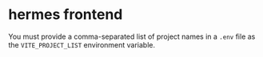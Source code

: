# hermes frontend

You must provide a comma-separated list of project names in a `.env` file as the `VITE_PROJECT_LIST` environment variable.
